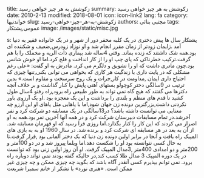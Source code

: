 title: زکوشش به هر چیز خواهی رسید
summary: زکوشش به هر چیز خواهی رسید
date: 2010-2-13
modified: 2018-08-01
icon:  icon-link2
lang: fa
category: خواندنیها
slug: زکوشش-به-هر-چیز-خواهی-رسید
authors: مجتبی بنائی
tags: عمومی,پشتکار
image: /images/static/misc.jpg

s: پشتکار سال ها پیش دختری در یک کلبه محقر دور از شهر و در یک خانواده فقیر به دنیا آمد .زایمان زودتر از زمان مقرر انجام شد و او نوزاد زودرس,ضعیف و شکننده ای بود.همه شک داشتند که زنده بماند.  وقتی 4ساله شد بیماری ذات الریه و مخملک را با هم گرفت.ترکیب خطرناکی که پای چپ او را از کار انداخت و فلج کرد.اما او خوش شانس بود.چون مادری داشت که او را تشویق و دلگرم می کرد.  مادرش به او گفت: «علی رغم مشکلی که در پایت داری با زندگیت هر کاری که بخواهی می توانی بکنی,تنها چیزی که احتیاج داری ایمان ,مداومت در کار,جرات و یک روح سرسخت و مقاوم است.»  بدین ترتیب در 9سالگی دختر کوچولو بستهای آهنی پایش را کنار گذاشت و بر خلاف آنچه دکترها می گفتند که هیچ گاه نمی تواند به طور طبیعی راه برود,راه رفتو 4سال طول کشید تا قدم های منظم و بلندی را برداشت و این یک معجزه بود .او یک آرزوی باور نکردنی داشت,بزرگترین دونده زن جهان شود,اما با پاهایی مثل پاهای او این آرزو چه معنایی می توانست داشته باشد؟  در13سالگی در یک مسابقه دو شرکت کرد و نفر آخرشد.در تمام مسابقات دبیرستان شرکت کرد و در همه آنها آخرین نفر بود.همه به او اصرار می کردند که این کار را کنار بگذارد.اما روزی فرا رسید که او قهرمان مسابقه شد.  از آن به بعد در هر مسابقه ای شرکت کرد و برنده شد.  در سال 1960 او به به بازی های المپیک راه یافت و آنجا در برابر اولین دونده زن دنیا که یک دختر آلمانی بود ,قرار گرفت.تا به حال  کسی نتوانسته بود او را شکست دهد.اما ویلما پیروز شد و در دو 100متر و 200متر و دو امدادی 400متر ,3مدال المپیک گرفت.  او آن روز اولین زنی بود که توانست در یک دوره المپیک 3 مدال طلا کسب کند,در حالیکه گفته بودند نمی تواند دوباره راه برود.        نمی     توانم بپذیرم کسی آنقدر آگاه باشد که بگوید چه چیزی ممکن و چه چیزی غیر ممکن     است.  «هنری نورد»         با تشکر از خانم سمیرا شریعت